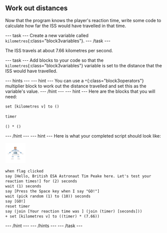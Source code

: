 ## Work out distances

Now that the program knows the player's reaction time, write some code to calculate how far the ISS would have travelled in that time.

--- task ---
Create a new variable called `kilometres`{:class="block3variables"}.
--- /task ---

The ISS travels at about 7.66 kilometres per second.

--- task ---
Add blocks to your code so that the `kilometres`{:class="block3variables"} variable is set to the distance that the ISS would have travelled.

--- hints --- --- hint ---
You can use a `*`{:class="block3operators"} multiplier block to work out the distance travelled and set this as the variable's value.
--- /hint --- --- hint ---
Here are the blocks that you will need:

```blocks3
set [kilometres v] to ()

timer

() * ()
```
--- /hint --- --- hint ---
Here is what your completed script should look like:

![astronaut sprite](images/astro-sprite.png)

```blocks3
when flag clicked
say [Hello, British ESA Astronaut Tim Peake here. Let's test your reaction times!] for (2) seconds
wait (1) seconds
say [Press the Space key when I say "GO!"]
wait (pick random (1) to (10)) seconds
say [GO!]
reset timer
say (join [Your reaction time was ] (join (timer) [seconds]))
+ set [kilometres v] to ((timer) * (7.66))
```
--- /hint --- --- /hints ---
--- /task ---
	
